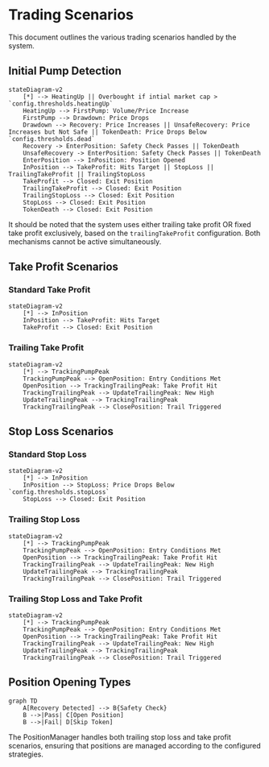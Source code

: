 # Trading Scenarios

This document outlines the various trading scenarios handled by the system.

## Initial Pump Detection

```mermaid
stateDiagram-v2
    [*] --> HeatingUp || Overbought if intial market cap > `config.thresholds.heatingUp`
    HeatingUp --> FirstPump: Volume/Price Increase
    FirstPump --> Drawdown: Price Drops
    Drawdown --> Recovery: Price Increases || UnsafeRecovery: Price Increases but Not Safe || TokenDeath: Price Drops Below `config.thresholds.dead`
    Recovery -> EnterPosition: Safety Check Passes || TokenDeath
    UnsafeRecovery -> EnterPosition: Safety Check Passes || TokenDeath
    EnterPosition --> InPosition: Position Opened
    InPosition --> TakeProfit: Hits Target || StopLoss || TrailingTakeProfit || TrailingStopLoss
    TakeProfit --> Closed: Exit Position
    TrailingTakeProfit --> Closed: Exit Position
    TrailingStopLoss --> Closed: Exit Position
    StopLoss --> Closed: Exit Position
    TokenDeath --> Closed: Exit Position
```

It should be noted that the system uses either trailing take profit OR fixed take profit exclusively, based on the `trailingTakeProfit` configuration. Both mechanisms cannot be active simultaneously.

## Take Profit Scenarios

### Standard Take Profit

```mermaid
stateDiagram-v2
    [*] --> InPosition
    InPosition --> TakeProfit: Hits Target
    TakeProfit --> Closed: Exit Position
```

### Trailing Take Profit

```mermaid
stateDiagram-v2
    [*] --> TrackingPumpPeak
    TrackingPumpPeak --> OpenPosition: Entry Conditions Met
    OpenPosition --> TrackingTrailingPeak: Take Profit Hit
    TrackingTrailingPeak --> UpdateTrailingPeak: New High
    UpdateTrailingPeak --> TrackingTrailingPeak
    TrackingTrailingPeak --> ClosePosition: Trail Triggered
```

## Stop Loss Scenarios

### Standard Stop Loss

```mermaid
stateDiagram-v2
    [*] --> InPosition
    InPosition --> StopLoss: Price Drops Below `config.thresholds.stopLoss`
    StopLoss --> Closed: Exit Position
```

### Trailing Stop Loss

```mermaid
stateDiagram-v2
    [*] --> TrackingPumpPeak
    TrackingPumpPeak --> OpenPosition: Entry Conditions Met
    OpenPosition --> TrackingTrailingPeak: Take Profit Hit
    TrackingTrailingPeak --> UpdateTrailingPeak: New High
    UpdateTrailingPeak --> TrackingTrailingPeak
    TrackingTrailingPeak --> ClosePosition: Trail Triggered
```

### Trailing Stop Loss and Take Profit

```mermaid
stateDiagram-v2
    [*] --> TrackingPumpPeak
    TrackingPumpPeak --> OpenPosition: Entry Conditions Met
    OpenPosition --> TrackingTrailingPeak: Take Profit Hit
    TrackingTrailingPeak --> UpdateTrailingPeak: New High
    UpdateTrailingPeak --> TrackingTrailingPeak
    TrackingTrailingPeak --> ClosePosition: Trail Triggered
```

## Position Opening Types

```mermaid
graph TD
    A[Recovery Detected] --> B{Safety Check}
    B -->|Pass| C[Open Position]
    B -->|Fail| D[Skip Token]
```

The PositionManager handles both trailing stop loss and take profit scenarios, ensuring that positions are managed according to the configured strategies.
